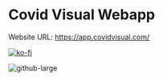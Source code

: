 # Covid Visual Webapp

Website URL: https://app.covidvisual.com/

[![ko-fi](https://www.ko-fi.com/img/githubbutton_sm.svg)](https://ko-fi.com/B0B51JEVN)

![github-large](https://i.ibb.co/GCq823f/Untitled.png)
